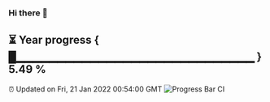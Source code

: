 ### Hi there 👋
⏳ Year progress { █▁▁▁▁▁▁▁▁▁▁▁▁▁▁▁▁▁▁▁▁▁▁▁▁▁▁▁▁▁ } 5.49 %
---
⏰ Updated on Fri, 21 Jan 2022 00:54:00 GMT
![Progress Bar CI](https://github.com/liununu/liununu/workflows/Progress%20Bar%20CI/badge.svg)
